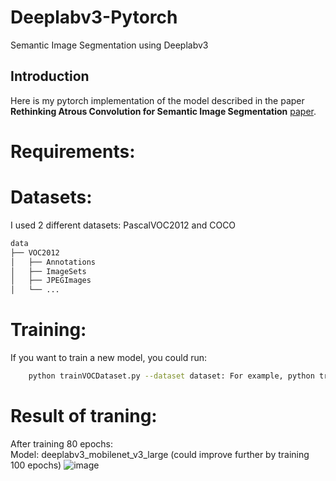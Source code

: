# Deeplabv3-Pytorch
Semantic Image Segmentation using Deeplabv3

## Introduction 
Here is my pytorch implementation of the model described in the paper **Rethinking Atrous Convolution for Semantic Image Segmentation** [paper](https://arxiv.org/pdf/1706.05587v3). 

# Requirements: 

# Datasets: 
I used 2 different datasets: PascalVOC2012 and COCO 

```sh
data
├── VOC2012
│   ├── Annotations  
│   ├── ImageSets
│   ├── JPEGImages
│   └── ...

```

# Training: 
If you want to train a new model, you could run:
```sh
    python trainVOCDataset.py --dataset dataset: For example, python train_voc.py --dataset VOC2012
```

# Result of traning: 
After training 80 epochs: <br>
Model: deeplabv3_mobilenet_v3_large (could improve further by training 100 epochs) 
![image](https://github.com/user-attachments/assets/7db2b280-9215-4fad-8486-730f45b631d4)


